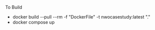 To Build

- docker build --pull --rm -f "DockerFile" -t nwocasestudy:latest "."
- docker compose up                                                  
